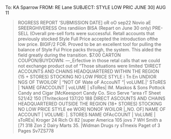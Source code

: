 To: KA Sparrow
FROM: RE Lane
SUBJECT: STYLE LOW PRIC
JUNE 30]
AUG 11
>ROGRESS REPORT
‘SUBMISSION DATE]
oR
oO
sep22
Novio
aE SREERGHIVERESS Ons randiiion BISA
(Repart on June 30 only)
PRE-SELL (Overall pre-sell
forts were successful. Retall accounts that previously stocked
Style Full Price accepted the introduction ofthe low price.
BIGIF/2 FOR.
Proved to be an excellent too! for pulling the balance of Style Ful Price packs through,
the system. This alded the field greatly during the transition.
$7.00 CARTON COUPON/BUYDOWN: —_Erfective in those retal calls that we could not exchange product out of
“Those situations were limited
‘DIRECT ACCOUNTS AND CHAINS HEADQUARTERED WITHIN THE REGION
{15 + STORES) STOCKING NO LOW PRICE STYLE
i Tn En UNDIOR NGS OF TWOILOR' | “NOT OF
Wate oF AccouNT “| voLUME.|' SToRES | ‘NAME GFACCOUNT | voLUME | sToRes|
IM. Maskos & Sons
Pottock Candy and Cigar
[McKeesport Candy Co.
Sico Serve “area rT
Sheet 521/42 150
[Thriteckord 137/20 188
DIRECT ASCOUNTS AND CHAINS HEADQUARTERED OUTSIDE THE REGION
{18+ STORES) STOCKING NO LOW PRICE STYLE
ee WOR] NONOF WOILOR |_NO. OF]
NAME OF ACCOUNT | VOLUME: |. STORES NAME OFAcCOUNT | VoLUME | sToREs|
Kroger 24
Rich Oi 82
[super America 105
jovs 7
WH Smith a
[71 318 Zon 2
Dairy Marts 35.
|Widman Drugs ry
sTmexis
Paget of 3 Pages
Sv7ZS778
